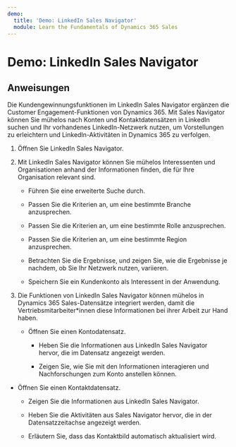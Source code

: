 ```yaml
---
demo:
  title: 'Demo: LinkedIn Sales Navigator'
  module: Learn the Fundamentals of Dynamics 365 Sales
---
```


# Demo: LinkedIn Sales Navigator

## Anweisungen

Die Kundengewinnungsfunktionen im LinkedIn Sales Navigator ergänzen die Customer Engagement-Funktionen von Dynamics 365. Mit Sales Navigator können Sie mühelos nach Konten und Kontaktdatensätzen in LinkedIn suchen und Ihr vorhandenes LinkedIn-Netzwerk nutzen, um Vorstellungen zu erleichtern und LinkedIn-Aktivitäten in Dynamics 365 zu verfolgen. 

1. Öffnen Sie LinkedIn Sales Navigator. 

2. Mit LinkedIn Sales Navigator können Sie mühelos Interessenten und Organisationen anhand der Informationen finden, die für Ihre Organisation relevant sind. 

    - Führen Sie eine erweiterte Suche durch.

    - Passen Sie die Kriterien an, um eine bestimmte Branche anzusprechen.

    - Passen Sie die Kriterien an, um eine bestimmte Rolle anzusprechen.

    - Passen Sie die Kriterien an, um eine bestimmte Region anzusprechen. 

    - Betrachten Sie die Ergebnisse, und zeigen Sie, wie die Ergebnisse je nachdem, ob Sie Ihr Netzwerk nutzen, variieren. 

    - Speichern Sie ein Kundenkonto als Interessent in der Anwendung. 

3. Die Funktionen von LinkedIn Sales Navigator können mühelos in Dynamics 365 Sales-Datensätze integriert werden, damit die Vertriebsmitarbeiter*innen diese Informationen bei ihrer Arbeit zur Hand haben. 

    - Öffnen Sie einen Kontodatensatz.

        - Heben Sie die Informationen aus LinkedIn Sales Navigator hervor, die im Datensatz angezeigt werden.

        - Zeigen Sie, wie Sie mit den Informationen interagieren und Nachforschungen zum Konto anstellen können. 

- Öffnen Sie einen Kontaktdatensatz.

    - Zeigen Sie die Informationen aus LinkedIn Sales Navigator.

    - Heben Sie die Aktivitäten aus Sales Navigator hervor, die in der Datensatzzeitachse angezeigt werden.

    - Erläutern Sie, dass das Kontaktbild automatisch aktualisiert wird. 
